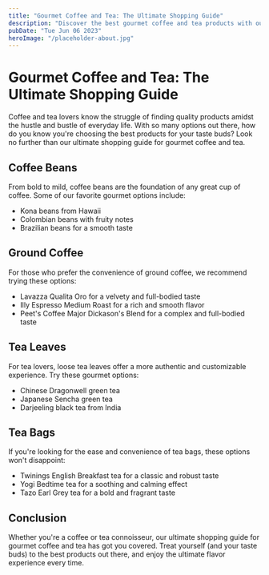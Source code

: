 ```yaml
---
title: "Gourmet Coffee and Tea: The Ultimate Shopping Guide"
description: "Discover the best gourmet coffee and tea products with our ultimate shopping guide. From coffee beans to tea leaves, find it all here."
pubDate: "Tue Jun 06 2023"
heroImage: "/placeholder-about.jpg"
---
```


# Gourmet Coffee and Tea: The Ultimate Shopping Guide

Coffee and tea lovers know the struggle of finding quality products amidst the hustle and bustle of everyday life. With so many options out there, how do you know you&#39;re choosing the best products for your taste buds? Look no further than our ultimate shopping guide for gourmet coffee and tea.

## Coffee Beans

From bold to mild, coffee beans are the foundation of any great cup of coffee. Some of our favorite gourmet options include:

- Kona beans from Hawaii
- Colombian beans with fruity notes
- Brazilian beans for a smooth taste

## Ground Coffee

For those who prefer the convenience of ground coffee, we recommend trying these options:

- Lavazza Qualita Oro for a velvety and full-bodied taste
- Illy Espresso Medium Roast for a rich and smooth flavor
- Peet&#39;s Coffee Major Dickason&#39;s Blend for a complex and full-bodied taste

## Tea Leaves

For tea lovers, loose tea leaves offer a more authentic and customizable experience. Try these gourmet options:

- Chinese Dragonwell green tea
- Japanese Sencha green tea
- Darjeeling black tea from India

## Tea Bags

If you&#39;re looking for the ease and convenience of tea bags, these options won&#39;t disappoint:

- Twinings English Breakfast tea for a classic and robust taste
- Yogi Bedtime tea for a soothing and calming effect
- Tazo Earl Grey tea for a bold and fragrant taste

## Conclusion

Whether you&#39;re a coffee or tea connoisseur, our ultimate shopping guide for gourmet coffee and tea has got you covered. Treat yourself (and your taste buds) to the best products out there, and enjoy the ultimate flavor experience every time.